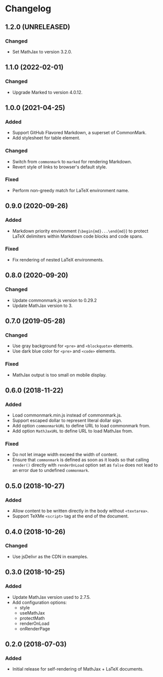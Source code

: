 Changelog
=========

1.2.0 (UNRELEASED)
------------------

### Changed

- Set MathJax to version 3.2.0.


1.1.0 (2022-02-01)
------------------

### Changed

- Upgrade Marked to version 4.0.12.


1.0.0 (2021-04-25)
------------------

### Added

- Support GitHub Flavored Markdown, a superset of CommonMark.
- Add stylesheet for table element.


### Changed

- Switch from `commonmark` to `marked` for rendering Markdown.
- Revert style of links to browser's default style.


### Fixed

- Perform non-greedy match for LaTeX environment name.


0.9.0 (2020-09-26)
------------------

### Added

- Markdown priority environment (`\begin{md}...\end{md}`) to protect
  LaTeX delimiters within Markdown code blocks and code spans.


### Fixed

- Fix rendering of nested LaTeX environments.


0.8.0 (2020-09-20)
------------------

### Changed

- Update commonmark.js version to 0.29.2
- Update MathJax version to 3.


0.7.0 (2019-05-28)
------------------

### Changed

- Use gray background for `<pre>` and `<blockquote>` elements.
- Use dark blue color for `<pre>` and `<code>` elements.


### Fixed

- MathJax output is too small on mobile display.


0.6.0 (2018-11-22)
------------------

### Added

- Load commonmark.min.js instead of commonmark.js.
- Support escaped dollar to represent literal dollar sign.
- Add option `commonmarkURL` to define URL to load commonmark from.
- Add option `MathJaxURL` to define URL to load MathJax from.


### Fixed

- Do not let image width exceed the width of content.
- Ensure that `commonmark` is defined as soon as it loads so that
  calling `render()` directly with `renderOnLoad` option set as `false`
  does not lead to an error due to undefined `commonmark`.


0.5.0 (2018-10-27)
------------------

### Added

- Allow content to be written directly in the body without `<textarea>`.
- Support TeXMe `<script>` tag at the end of the document.


0.4.0 (2018-10-26)
------------------

### Changed

- Use jsDelivr as the CDN in examples.


0.3.0 (2018-10-25)
------------------

### Added

- Update MathJax version used to 2.7.5.
- Add configuration options:
  - style
  - useMathJax
  - protectMath
  - renderOnLoad
  - onRenderPage


0.2.0 (2018-07-03)
------------------

### Added

- Initial release for self-rendering of MathJax + LaTeX documents.
